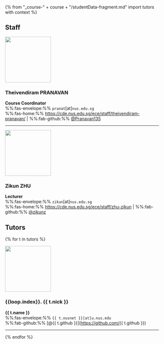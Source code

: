 {% from "_course-" + course + "/studentData-fragment.md" import tutors with context %}

## Staff

<div id="Theivendiram" class="container">
  <div class="row bt-2">
    <div class="col-3">

<img src="https://cde.nus.edu.sg/ece/wp-content/uploads/sites/3/2025/02/Dr-Theivendiram-Pranavan.jpg" width="150" class="mt-1 rounded"/>
    </div>
    <div class="col">

### Theivendiram **PRANAVAN**

**Course Coordinator**<br>
%%:fas-envelope:%% `pranat`[at]`nus.edu.sg`<br>
%%:fas-home:%% https://cde.nus.edu.sg/ece/staff/theivendiram-pranavan/ | %%:fab-github:%% [@Pranavan135](https://github.com/Pranavan135)
    </div>
  </div>
</div>

-----------------------------

<div id="Zikun" class="container">
  <div class="row bt-2">
    <div class="col-3">

<img src="https://cde.nus.edu.sg/ece/wp-content/uploads/sites/3/2025/02/Mr-Zhu-Zikun.jpg" width="150" class="mt-1 rounded"/>
    </div>
    <div class="col">

### Zikun **ZHU**

**Lecturer**<br>
%%:fas-envelope:%% `zikun`[at]`nus.edu.sg`<br>
%%:fas-home:%% https://cde.nus.edu.sg/ece/staff/zhu-zikun | %%:fab-github:%% [@zikunz](https://github.com/zikunz)
    </div>
  </div>
</div>

## Tutors
{% for t in tutors %}
<div id="{{ t.nick | replace(" ", "-") }}" class="container">
  <div class="row bt-2">
    <div class="col-3">

<img src="{{ url_course_gihub_io }}/tutor-photos/{{ t.github | lower }}.png" width="150" onerror="this.src='images/placeholder-large.png';" class="mt-1 rounded">
    </div>
    <div class="col">

### {{loop.index}}. {{ t.nick }}

**{{ t.name }}**<br>
%%:fas-envelope:%% `{{ t.nusnet }}[at]u.nus.edu`<br>
%%:fab-github:%% [@{{ t.github }}](https://github.com/{{ t.github }})
    </div>
  </div>
</div>

-----------------------------------------
{% endfor %}
